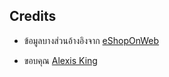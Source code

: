 ## Credits

- ข้อมูลบางส่วนอ้างอิงจาก
[eShopOnWeb](https://github.com/dotnet-architecture/eShopOnWeb)

- ขอบคุณ
[Alexis King](https://lexi-lambda.github.io/about.html)
